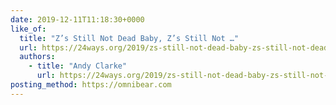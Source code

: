 ```yaml
---
date: 2019-12-11T11:18:30+0000
like_of:
  title: "Z’s Still Not Dead Baby, Z’s Still Not …"
  url: https://24ways.org/2019/zs-still-not-dead-baby-zs-still-not-dead/
  authors:
    - title: "Andy Clarke"
      url: https://24ways.org/2019/zs-still-not-dead-baby-zs-still-not-dead/#author
posting_method: https://omnibear.com
---
```

